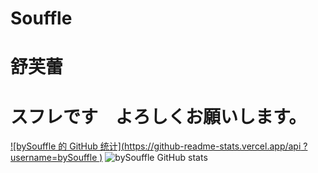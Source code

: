 # Souffle
# 舒芙蕾
# スフレです　よろしくお願いします。
[![bySouffle 的 GitHub 统计](https://github-readme-stats.vercel.app/api ?username=bySouffle )](https://github.com/anuraghazra/github-readme-stats)
![bySouffle GitHub stats](https://github-readme-stats.vercel.app/api?username=bySouffle&theme=dark&show_icons=true)
